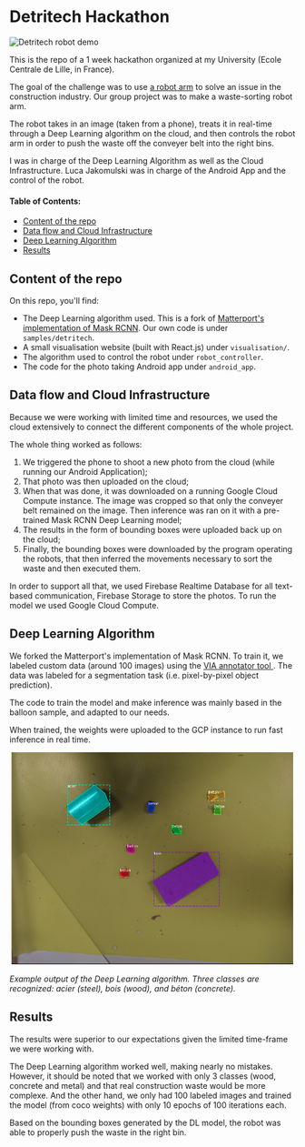 # Detritech Hackathon

![Detritech robot demo](assets/detritech_robot.gif "Detritech robot demo")

This is the repo of a 1 week hackathon organized at my University (Ecole Centrale de Lille, in France). 

The goal of the challenge was to use [a robot arm](https://www.universal-robots.com/products/ur10-robot/) to solve an issue in the construction industry. Our group project was to make a waste-sorting robot arm.

The robot takes in an image (taken from a phone), treats it in real-time through a Deep Learning algorithm on the cloud, and then controls the robot arm in order to push the waste off the conveyer belt into the right bins. 

I was in charge of the Deep Learning Algorithm as well as the Cloud Infrastructure. Luca Jakomulski was in charge of the Android App and the control of the robot. 

#### Table of Contents: 
  - [Content of the repo](#content-of-the-repo)
  - [Data flow and Cloud Infrastructure](#data-flow-and-cloud-infrastructure)
  - [Deep Learning Algorithm](#deep-learning-algorithm)
  - [Results](#results)

## Content of the repo

On this repo, you'll find:

- The Deep Learning algorithm used. This is a fork of [Matterport's implementation of Mask RCNN](https://github.com/matterport/Mask_RCNN). Our own code is under `samples/detritech`.
- A small visualisation website (built with React.js) under `visualisation/`.
- The algorithm used to control the robot under `robot_controller`.
- The code for the photo taking Android app under `android_app`.



## Data flow and Cloud Infrastructure

Because we were working with limited time and resources, we used the cloud extensively to connect the different components of the whole project. 

The whole thing worked as follows:

1. We triggered the phone to shoot a new photo from the cloud (while running our Android Application);
2. That photo was then uploaded on the cloud;
3. When that was done, it was downloaded on a running Google Cloud Compute instance. The image was cropped so that only the conveyer belt remained on the image. Then inference was ran on it with a pre-trained Mask RCNN Deep Learning model;
4. The results in the form of bounding boxes were uploaded back up on the cloud;
5. Finally, the bounding boxes were downloaded by the program operating the robots, that then inferred the movements necessary to sort the waste and then executed them.

In order to support all that, we used Firebase Realtime Database for all text-based communication, Firebase Storage to store the photos. To run the model we used Google Cloud Compute. 

## Deep Learning Algorithm

We forked the Matterport's implementation of Mask RCNN. To train it, we labeled custom data (around 100 images) using the [VIA annotator tool ](https://www.robots.ox.ac.uk/~vgg/software/via/). The data was labeled for a segmentation task (i.e. pixel-by-pixel object prediction). 

The code to train the model and make inference was mainly based in the balloon sample, and adapted to our needs. 

When trained, the weights were uploaded to the GCP instance to run fast inference in real time. 


![Model Output](assets/model_output.png "Model Output")

*Example output of the Deep Learning algorithm. Three classes are recognized: acier (steel), bois (wood), and béton (concrete).*



## Results

The results were superior to our expectations given the limited time-frame we were working with. 

The Deep Learning algorithm worked well, making nearly no mistakes. However, it should be noted that we worked with only 3 classes (wood, concrete and metal) and that real construction waste would be more complexe. And the other hand, we only had 100 labeled images and trained the model (from coco weights) with only 10 epochs of 100 iterations each. 

Based on the bounding boxes generated by the DL model, the robot was able to properly push the waste in the right bin. 
